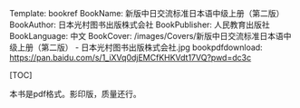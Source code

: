 Template: bookref
BookName: 新版中日交流标准日本语中级上册（第二版）
BookAuthor: 日本光村图书出版株式会社
BookPublisher: 人民教育出版社
BookLanguage: 中文
BookCover: /images/Covers/新版中日交流标准日本语中级上册（第二版） - 日本光村图书出版株式会社.jpg
bookpdfdownload: https://pan.baidu.com/s/1_iXVq0djEMCfKHKVdt17VQ?pwd=dc3c



[TOC]


本书是pdf格式。影印版，质量还行。